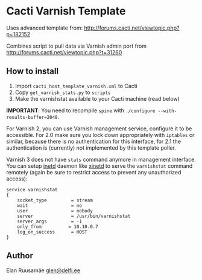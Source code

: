 Cacti Varnish Template
======================

Uses advanced template from:
<http://forums.cacti.net/viewtopic.php?p=182152>

Combines script to pull data via Varnish admin port from
<http://forums.cacti.net/viewtopic.php?t=31260>

How to install
--------------

 1. Import `cacti_host_template_varnish.xml` to Cacti
 2. Copy `get_varnish_stats.py` to `scripts`
 3. Make the varnishstat available to your Cacti machine (read below)

**IMPORTANT**: You need to recompile `spine` with `./configure --with-results-buffer=2048`.

For Varnish 2, you can use Varnish management service, configure it to be accessible. For 2.0 make sure you lock down appropriately with `iptables` or similar, because there is no authentication for this interface, for 2.1 the authentication is (currently) not implemented by this template poller.

Varnish 3 does not have `stats` command anymore in management interface. You can setup [inetd][1] daemon like [xinetd][2] to serve the `varnishstat` command remotely (again be sure to restrict access to prevent any unauthorized access):

```
service varnishstat
{
    socket_type         = stream
    wait                = no
    user                = nobody
    server              = /usr/bin/varnishstat
    server_args         = -1
    only_from          = 10.10.0.7
    log_on_success      = HOST
}
```

Author
------

Elan Ruusamäe <glen@delfi.ee>


  [1]: http://en.wikipedia.org/wiki/Inetd
  [2]: http://en.wikipedia.org/wiki/Xinetd
